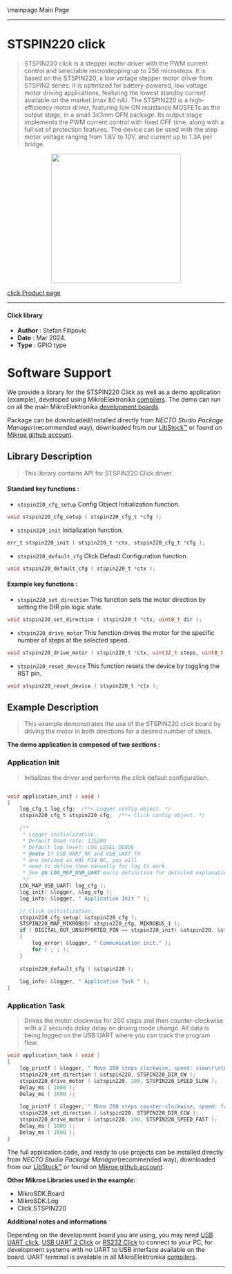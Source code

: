 \mainpage Main Page

---
# STSPIN220 click

> STSPIN220 click is a stepper motor driver with the PWM current control and selectable microstepping up to 256 microsteps. It is based on the STSPIN220, a low voltage stepper motor driver from STSPIN2 series. It is optimized for battery-powered, low voltage motor driving applications, featuring the lowest standby current available on the market (max 80 nA). The STSPIN220 is a high-efficiency motor driver, featuring low ON resistance MOSFETs as the output stage, in a small 3x3mm QFN package. Its output stage implements the PWM current control with fixed OFF time, along with a full set of protection features. The device can be used with the step motor voltage ranging from 1.8V to 10V, and current up to 1.3A per bridge.

<p align="center">
  <img src="https://download.mikroe.com/images/click_for_ide/stspin220_click.png" height=300px>
</p>

[click Product page](https://www.mikroe.com/stspin220-click)

---


#### Click library

- **Author**        : Stefan Filipovic
- **Date**          : Mar 2024.
- **Type**          : GPIO type


# Software Support

We provide a library for the STSPIN220 Click
as well as a demo application (example), developed using MikroElektronika
[compilers](https://www.mikroe.com/necto-studio).
The demo can run on all the main MikroElektronika [development boards](https://www.mikroe.com/development-boards).

Package can be downloaded/installed directly from *NECTO Studio Package Manager*(recommended way), downloaded from our [LibStock&trade;](https://libstock.mikroe.com) or found on [Mikroe github account](https://github.com/MikroElektronika/mikrosdk_click_v2/tree/master/clicks).

## Library Description

> This library contains API for STSPIN220 Click driver.

#### Standard key functions :

- `stspin220_cfg_setup` Config Object Initialization function.
```c
void stspin220_cfg_setup ( stspin220_cfg_t *cfg );
```

- `stspin220_init` Initialization function.
```c
err_t stspin220_init ( stspin220_t *ctx, stspin220_cfg_t *cfg );
```

- `stspin220_default_cfg` Click Default Configuration function.
```c
void stspin220_default_cfg ( stspin220_t *ctx );
```

#### Example key functions :

- `stspin220_set_direction` This function sets the motor direction by setting the DIR pin logic state.
```c
void stspin220_set_direction ( stspin220_t *ctx, uint8_t dir );
```

- `stspin220_drive_motor` This function drives the motor for the specific number of steps at the selected speed.
```c
void stspin220_drive_motor ( stspin220_t *ctx, uint32_t steps, uint8_t speed );
```

- `stspin220_reset_device` This function resets the device by toggling the RST pin.
```c
void stspin220_reset_device ( stspin220_t *ctx );
```

## Example Description

> This example demonstrates the use of the STSPIN220 click board by driving the motor in both directions for a desired number of steps.

**The demo application is composed of two sections :**

### Application Init

> Initializes the driver and performs the click default configuration.

```c

void application_init ( void )
{
    log_cfg_t log_cfg;  /**< Logger config object. */
    stspin220_cfg_t stspin220_cfg;  /**< Click config object. */

    /** 
     * Logger initialization.
     * Default baud rate: 115200
     * Default log level: LOG_LEVEL_DEBUG
     * @note If USB_UART_RX and USB_UART_TX 
     * are defined as HAL_PIN_NC, you will 
     * need to define them manually for log to work. 
     * See @b LOG_MAP_USB_UART macro definition for detailed explanation.
     */
    LOG_MAP_USB_UART( log_cfg );
    log_init( &logger, &log_cfg );
    log_info( &logger, " Application Init " );

    // Click initialization.
    stspin220_cfg_setup( &stspin220_cfg );
    STSPIN220_MAP_MIKROBUS( stspin220_cfg, MIKROBUS_1 );
    if ( DIGITAL_OUT_UNSUPPORTED_PIN == stspin220_init( &stspin220, &stspin220_cfg ) ) 
    {
        log_error( &logger, " Communication init." );
        for ( ; ; );
    }
    
    stspin220_default_cfg ( &stspin220 );
    
    log_info( &logger, " Application Task " );
}

```

### Application Task

> Drives the motor clockwise for 200 steps and then counter-clockwise with a 2 seconds
delay delay on driving mode change. All data is being logged on the USB UART where
you can track the program flow.

```c
void application_task ( void )
{
    log_printf ( &logger, " Move 200 steps clockwise, speed: slow\r\n\n" );
    stspin220_set_direction ( &stspin220, STSPIN220_DIR_CW );
    stspin220_drive_motor ( &stspin220, 200, STSPIN220_SPEED_SLOW );
    Delay_ms ( 1000 );
    Delay_ms ( 1000 );
    
    log_printf ( &logger, " Move 200 steps counter-clockwise, speed: fast\r\n\n" );
    stspin220_set_direction ( &stspin220, STSPIN220_DIR_CCW );
    stspin220_drive_motor ( &stspin220, 200, STSPIN220_SPEED_FAST );
    Delay_ms ( 1000 );
    Delay_ms ( 1000 );
}
```

The full application code, and ready to use projects can be installed directly from *NECTO Studio Package Manager*(recommended way), downloaded from our [LibStock&trade;](https://libstock.mikroe.com) or found on [Mikroe github account](https://github.com/MikroElektronika/mikrosdk_click_v2/tree/master/clicks).

**Other Mikroe Libraries used in the example:**

- MikroSDK.Board
- MikroSDK.Log
- Click.STSPIN220

**Additional notes and informations**

Depending on the development board you are using, you may need
[USB UART click](https://www.mikroe.com/usb-uart-click),
[USB UART 2 Click](https://www.mikroe.com/usb-uart-2-click) or
[RS232 Click](https://www.mikroe.com/rs232-click) to connect to your PC, for
development systems with no UART to USB interface available on the board. UART
terminal is available in all MikroElektronika
[compilers](https://shop.mikroe.com/compilers).

---
